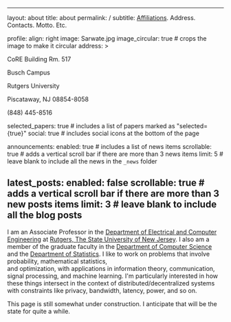 


---
layout: about
title: about
permalink: /
subtitle: <a href='#'>Affiliations</a>. Address. Contacts. Motto. Etc.

profile:
  align: right
  image: Sarwate.jpg
  image_circular: true # crops the image to make it circular
  address: >
    <p>CoRE Building Rm. 517</p>
    <p>Busch Campus</p>
    <p>Rutgers University</p>
    <p>Piscataway, NJ 08854-8058</p>
    <p>(848) 445-8516</p>

selected_papers: true # includes a list of papers marked as "selected={true}"
social: true # includes social icons at the bottom of the page

announcements:
  enabled: true # includes a list of news items
  scrollable: true # adds a vertical scroll bar if there are more than 3 news items
  limit: 5 # leave blank to include all the news in the `_news` folder

latest_posts:
  enabled: false
  scrollable: true # adds a vertical scroll bar if there are more than 3 new posts items
  limit: 3 # leave blank to include all the blog posts
---

I am an Associate Professor in the [Department of Electrical and Computer Engineering](https://www.ece.rutgers.edu/) 
at [Rutgers, The State University of New Jersey](https://www.rutgers.edu/). 
I also am a member of the graduate faculty in the [Department of Computer Science](https://www.cs.rutgers.edu/) 
and the [Department of Statistics](https://www.stat.rutgers.edu/).
I like to work on problems that involve probability, mathematical statistics,  
and optimization, with applications in information theory, communication, 
signal processing, and machine learning. I'm particularly interested in
how these things intersect in the context of distributed/decentralized
systems with constraints like privacy, bandwidth, latency, power, and so on.

This page is still somewhat under construction. I anticipate that will
be the state for quite a while.